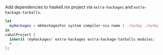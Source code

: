 Add dependencies to haskell.nix project via `extra-hackages` and `extra-hackage-tarballs`.


```nix
let
  myHackages = mkHackagesFor system compiler-nix-name [ ./mydep ./mydepdep ];
in
cabalProject {
  inherit (myHackages) extra-hackages extra-hackage-tarballs modules;
  # ...
};
```
